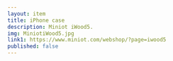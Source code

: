 ```yaml
--- 
layout: item
title: iPhone case
description: Miniot iWood5.
img: MiniotiWood5.jpg
link1: https://www.miniot.com/webshop/?page=iwood5
published: false
---
```

